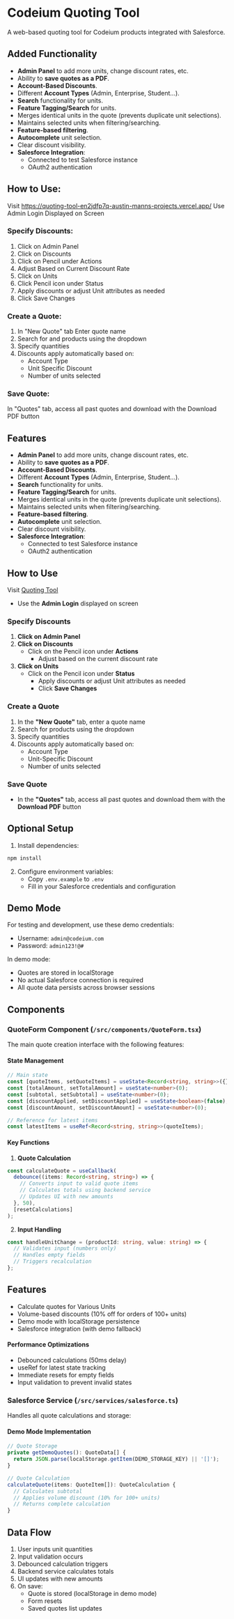 # Codeium Quoting Tool

A web-based quoting tool for Codeium products integrated with Salesforce.

## Added Functionality

- **Admin Panel** to add more units, change discount rates, etc.
- Ability to **save quotes as a PDF**.
- **Account-Based Discounts**.
- Different **Account Types** (Admin, Enterprise, Student…).
- **Search** functionality for units.
- **Feature Tagging/Search** for units.
- Merges identical units in the quote (prevents duplicate unit selections).
- Maintains selected units when filtering/searching.
- **Feature-based filtering**.
- **Autocomplete** unit selection.
- Clear discount visibility.
- **Salesforce Integration**:
  - Connected to test Salesforce instance
  - OAuth2 authentication

## How to Use:

Visit https://quoting-tool-en2jdfp7q-austin-manns-projects.vercel.app/ 
Use Admin Login Displayed on Screen

### Specify Discounts:
1. Click on Admin Panel
2. Click on Discounts
3. Click on Pencil under Actions
4. Adjust Based on Current Discount Rate
5. Click on Units
6. Click Pencil icon under Status
7. Apply discounts or adjust Unit attributes as needed
8. Click Save Changes
	
### Create a Quote:
1. In "New Quote" tab Enter quote name
2. Search for and products using the dropdown
3. Specify quantities
4. Discounts apply automatically based on:
   - Account Type
   - Unit Specific Discount
   - Number of units selected

### Save Quote:
In "Quotes" tab, access all past quotes and download with the Download PDF button

## Features
- **Admin Panel** to add more units, change discount rates, etc.
- Ability to **save quotes as a PDF**.
- **Account-Based Discounts**.
- Different **Account Types** (Admin, Enterprise, Student…).
- **Search** functionality for units.
- **Feature Tagging/Search** for units.
- Merges identical units in the quote (prevents duplicate unit selections).
- Maintains selected units when filtering/searching.
- **Feature-based filtering**.
- **Autocomplete** unit selection.
- Clear discount visibility.
- **Salesforce Integration**:
  - Connected to test Salesforce instance
  - OAuth2 authentication

## How to Use

Visit [Quoting Tool](https://quoting-tool-en2jdfp7q-austin-manns-projects.vercel.app/)  
- Use the **Admin Login** displayed on screen

### Specify Discounts

1. **Click on Admin Panel**  
2. **Click on Discounts**  
   - Click on the Pencil icon under **Actions**  
     - Adjust based on the current discount rate
3. **Click on Units**  
   - Click on the Pencil icon under **Status**  
     - Apply discounts or adjust Unit attributes as needed  
     - Click **Save Changes**

### Create a Quote

1. In the **"New Quote"** tab, enter a quote name  
2. Search for products using the dropdown  
3. Specify quantities  
4. Discounts apply automatically based on:  
   - Account Type  
   - Unit-Specific Discount  
   - Number of units selected

### Save Quote

- In the **"Quotes"** tab, access all past quotes and download them with the **Download PDF** button













## Optional Setup

1. Install dependencies:
```bash
npm install
```

2. Configure environment variables:
   - Copy `.env.example` to `.env`
   - Fill in your Salesforce credentials and configuration

## Demo Mode

For testing and development, use these demo credentials:
- Username: `admin@codeium.com`
- Password: `admin123!@#`

In demo mode:
- Quotes are stored in localStorage
- No actual Salesforce connection is required
- All quote data persists across browser sessions

## Components

### QuoteForm Component (`/src/components/QuoteForm.tsx`)

The main quote creation interface with the following features:

#### State Management
```typescript
// Main state
const [quoteItems, setQuoteItems] = useState<Record<string, string>>({});
const [totalAmount, setTotalAmount] = useState<number>(0);
const [subtotal, setSubtotal] = useState<number>(0);
const [discountApplied, setDiscountApplied] = useState<boolean>(false);
const [discountAmount, setDiscountAmount] = useState<number>(0);

// Reference for latest items
const latestItems = useRef<Record<string, string>>(quoteItems);
```

#### Key Functions

1. **Quote Calculation**
```typescript
const calculateQuote = useCallback(
  debounce((items: Record<string, string>) => {
    // Converts input to valid quote items
    // Calculates totals using backend service
    // Updates UI with new amounts
  }, 50),
  [resetCalculations]
);
```

2. **Input Handling**
```typescript
const handleUnitChange = (productId: string, value: string) => {
  // Validates input (numbers only)
  // Handles empty fields
  // Triggers recalculation
};
```
## Features

- Calculate quotes for Various Units
- Volume-based discounts (10% off for orders of 100+ units)
- Demo mode with localStorage persistence
- Salesforce integration (with demo fallback)

#### Performance Optimizations
- Debounced calculations (50ms delay)
- useRef for latest state tracking
- Immediate resets for empty fields
- Input validation to prevent invalid states

### Salesforce Service (`/src/services/salesforce.ts`)

Handles all quote calculations and storage:

#### Demo Mode Implementation
```typescript
// Quote Storage
private getDemoQuotes(): QuoteData[] {
  return JSON.parse(localStorage.getItem(DEMO_STORAGE_KEY) || '[]');
}

// Quote Calculation
calculateQuote(items: QuoteItem[]): QuoteCalculation {
  // Calculates subtotal
  // Applies volume discount (10% for 100+ units)
  // Returns complete calculation
}
```


## Data Flow

1. User inputs unit quantities
2. Input validation occurs
3. Debounced calculation triggers
4. Backend service calculates totals
5. UI updates with new amounts
6. On save:
   - Quote is stored (localStorage in demo mode)
   - Form resets
   - Saved quotes list updates

